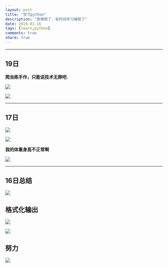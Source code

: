 ```yaml
---
layout: post
title: "学习python"
description: "放寒假了，有时间学习编程了"
date: 2019-01-16
tags: [learn,python]
comments: true
share: true
---
```


***
<h2>19日</h2>

**爬虫练手作，只能说技术无罪吧.**

![](http://ww1.sinaimg.cn/large/0072BNKcly1fzbwuruubbj30ta0loq54.jpg)

![](http://ww1.sinaimg.cn/large/0072BNKcly1fzbwuveltqj30i106s3yn.jpg)


***
<h2>17日</h2>

![](https://ws3.sinaimg.cn/large/005BYqpgly1fz9hjtx37xj309p04lq3c.jpg)

![](https://ws3.sinaimg.cn/large/005BYqpgly1fz9hk3oh04j30gy0cqjsi.jpg)



**我的体重身高不正常啊**

![](https://ws3.sinaimg.cn/large/005BYqpgly1fz8pxpal7nj30dp0fywg5.jpg)

***

<h2>16日总结</h2>

![](https://ws3.sinaimg.cn/large/005BYqpgly1fz8pwl88xtj30o20gwgo7.jpg)





<h2>格式化输出</h2>

![](https://ws3.sinaimg.cn/large/005BYqpgly1fz8pj9heplj30jw068gme.jpg)

![](https://ws3.sinaimg.cn/large/005BYqpgly1fz8pk4dyw6j30b50c1myw.jpg)

<h2>努力</h2>

![](https://ws3.sinaimg.cn/large/005BYqpgly1fz8orkneqjj31cn0qz0yu.jpg)
